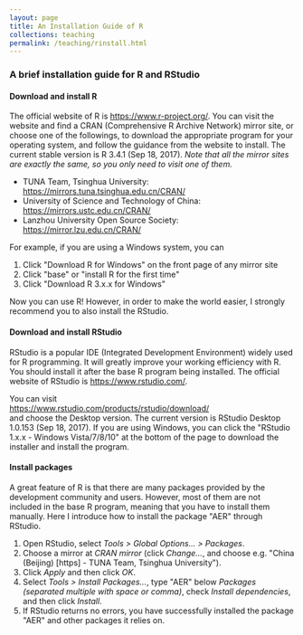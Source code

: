 ```yaml
---
layout: page
title: An Installation Guide of R
collections: teaching
permalink: /teaching/rinstall.html
---
```


### A brief installation guide for R and RStudio

#### Download and install R

The official website of R is <https://www.r-project.org/>. You can visit the website and find a CRAN (Comprehensive R Archive Network) mirror site, or choose one of the followings, to download the appropriate program for your operating system, and follow the guidance from the website to install. The current stable version is R 3.4.1 (Sep 18, 2017). *Note that all the mirror sites are exactly the same, so you only need to visit one of them.*

* TUNA Team, Tsinghua University: <https://mirrors.tuna.tsinghua.edu.cn/CRAN/>
* University of Science and Technology of China: <https://mirrors.ustc.edu.cn/CRAN/>
* Lanzhou University Open Source Society: <https://mirror.lzu.edu.cn/CRAN/>

For example, if you are using a Windows system, you can

1. Click "Download R for Windows" on the front page of any mirror site
2. Click "base" or "install R for the first time"
3. Click "Download R 3.x.x for Windows"

Now you can use R! However, in order to make the world easier, I strongly recommend you to also install the RStudio.

#### Download and install RStudio

RStudio is a popular IDE (Integrated Development Environment) widely used for R programming. It will greatly improve your working efficiency with R. You should install it after the base R program being installed. The official website of RStudio is <https://www.rstudio.com/>.

You can visit   
<https://www.rstudio.com/products/rstudio/download/>   
and choose the Desktop version. The current version is RStudio Desktop 1.0.153 (Sep 18, 2017). If you are using Windows, you can click the "RStudio 1.x.x - Windows Vista/7/8/10" at the bottom of the page to download the installer and install the program.

#### Install packages

A great feature of R is that there are many packages provided by the development community and users. However, most of them are not included in the base R program, meaning that you have to install them manually. Here I introduce how to install the package "AER" through RStudio.

1. Open RStudio, select *Tools > Global Options... > Packages*.
2. Choose a mirror at *CRAN mirror* (click *Change...*, and choose e.g. "China (Beijing) [https] - TUNA Team, Tsinghua University").
3. Click *Apply* and then click *OK*.
4. Select *Tools > Install Packages...*, type "AER" below *Packages (separated multiple with space or comma)*, check *Install dependencies*, and then click *Install*.
5. If RStudio returns no errors, you have successfully installed the package "AER" and other packages it relies on.  
